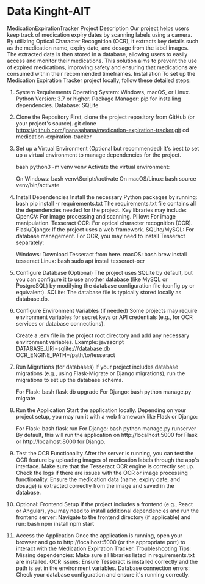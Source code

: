 # Data Kinght-AIT
MedicationExpirationTracker
Project Description
Our project helps users keep track of medication expiry dates by scanning labels using a camera. By utilizing Optical Character Recognition (OCR), it extracts key details such as the medication name, expiry date, and dosage from the label images. The extracted data is then stored in a database, allowing users to easily access and monitor their medications. This solution aims to prevent the use of expired medications, improving safety and ensuring that medications are consumed within their recommended timeframes.
Installation
To set up the Medication Expiration Tracker project locally, follow these detailed steps:

1. System Requirements
    Operating System: Windows, macOS, or Linux.
    Python Version: 3.7 or higher.
    Package Manager: pip for installing dependencies.
    Database: SQLite
2. Clone the Repository
    First, clone the project repository from GitHub (or your project's source).
    git clone https://github.com/jnanasahana/medication-expiration-tracker.git
    cd medication-expiration-tracker
3. Set up a Virtual Environment (Optional but recommended)
    It's best to set up a virtual environment to manage dependencies for the project.

    bash
      python3 -m venv venv
    Activate the virtual environment:

    On Windows:
    bash
       venv\Scripts\activate
    On macOS/Linux:
    bash
        source venv/bin/activate
 4. Install Dependencies
     Install the necessary Python packages by running:
     bash
       pip install -r requirements.txt
    The requirements.txt file contains all the dependencies needed for the project. Key libraries may include:
    OpenCV: For image processing and scanning.
    Pillow: For image manipulation.
    Tesseract OCR: For optical character recognition (OCR).
    Flask/Django: If the project uses a web framework.
    SQLite/MySQL: For database management.
    For OCR, you may need to install Tesseract separately:

    Windows: Download Tesseract from here.
    macOS:
    bash
      brew install tesseract
    Linux:
    bash
      sudo apt install tesseract-ocr
5. Configure Database (Optional)
    The project uses SQLite by default, but you can configure it to use another database (like MySQL or 
    PostgreSQL) by modifying the database configuration file (config.py or equivalent).
    SQLite: The database file is typically stored locally as database.db.
6. Configure Environment Variables (if needed)
    Some projects may require environment variables for secret keys or API credentials (e.g., for OCR 
    services or database connections).

    Create a .env file in the project root directory and add any necessary environment variables. Example:
  javascript
     DATABASE_URI=sqlite:///database.db
     OCR_ENGINE_PATH=/path/to/tesseract
7. Run Migrations (for databases)
    If your project includes database migrations (e.g., using Flask-Migrate or Django migrations), run 
    the migrations to set up the database schema.

   For Flask:
   bash
      flask db upgrade
   For Django:
   bash
      python manage.py migrate
8. Run the Application
    Start the application locally. Depending on your project setup, you may run it with a web framework 
    like Flask or Django:

   For Flask:
   bash
      flask run
   For Django:
   bash
      python manage.py runserver
  By default, this will run the application on http://localhost:5000 for Flask or http://localhost:8000 
  for Django.

9. Test the OCR Functionality
    After the server is running, you can test the OCR feature by uploading images of medication labels 
    through the app's interface. Make sure that the Tesseract OCR engine is correctly set up.
    Check the logs if there are issues with the OCR or image processing functionality.
    Ensure the medication data (name, expiry date, and dosage) is extracted correctly from the image and 
    saved in the database.
10. Optional: Frontend Setup
     If the project includes a frontend (e.g., React or Angular), you may need to install additional 
     dependencies and run the frontend server:
    Navigate to the frontend directory (if applicable) and run:
    bash
       npm install
       npm start
11. Access the Application
     Once the application is running, open your browser and go to http://localhost:5000 (or the 
     appropriate port) to interact with the Medication Expiration Tracker.
   Troubleshooting Tips:
      Missing dependencies: Make sure all libraries listed in requirements.txt are installed.
      OCR issues: Ensure Tesseract is installed correctly and the path is set in the environment 
       variables.
      Database connection errors: Check your database configuration and ensure it's running correctly.
